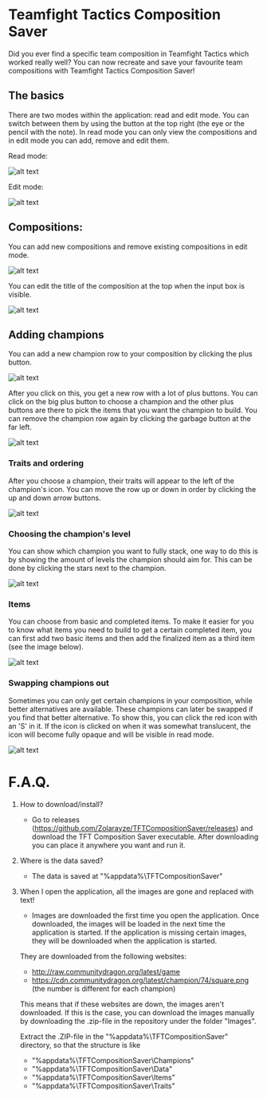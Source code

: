 # Teamfight Tactics Composition Saver
Did you ever find a specific team composition in Teamfight Tactics which worked really well? You can now recreate and save your favourite team compositions with Teamfight Tactics Composition Saver!

## The basics
There are two modes within the application: read and edit mode.
You can switch between them by using the button at the top right (the eye or the pencil with the note).
In read mode you can only view the compositions and in edit mode you can add, remove and edit them.

Read mode:

![alt text](https://puu.sh/DQey0.png "Read mode")

Edit mode:

![alt text](https://puu.sh/DQeyS.png "Edit mode")


## Compositions:
You can add new compositions and remove existing compositions in edit mode.

![alt text](https://puu.sh/DQetw.png "Compositions")

You can edit the title of the composition at the top when the input box is visible.

![alt text](https://puu.sh/DQex8.png "Edit composition title")

## Adding champions
You can add a new champion row to your composition by clicking the plus button.

![alt text](https://puu.sh/DQeF7.png "Add champion")

After you click on this, you get a new row with a lot of plus buttons. You can click on the big plus button to choose a champion and the other plus buttons are there to pick the items that you want the champion to build. You can remove the champion row again by clicking the garbage button at the far left. 

![alt text](https://puu.sh/DQeH5.png "Plus buttons")

### Traits and ordering
After you choose a champion, their traits will appear to the left of the champion's icon. 
You can move the row up or down in order by clicking the up and down arrow buttons.

![alt text](https://puu.sh/DQeLa.png "Ordering rows")

### Choosing the champion's level
You can show which champion you want to fully stack, one way to do this is by showing the amount of levels the champion should aim for. This can be done by clicking the stars next to the champion.

![alt text](https://puu.sh/DQeDn.png "Champion level")

### Items
You can choose from basic and completed items. To make it easier for you to know what items you need to build to get a certain completed item, you can first add two basic items and then add the finalized item as a third item (see the image below).

![alt text](https://puu.sh/DQepM.png "Layout of items added")

### Swapping champions out
Sometimes you can only get certain champions in your composition, while better alternatives are available. These champions can later be swapped if you find that better alternative. To show this, you can click the red icon with an 'S' in it. If the icon is clicked on when it was somewhat translucent, the icon will become fully opaque and will be visible in read mode.

![alt text](https://puu.sh/DQeTG.png "Layout of items added")

# F.A.Q.
1. How to download/install?
   - Go to releases (https://github.com/Zolarayze/TFTCompositionSaver/releases) and download the TFT Composition Saver executable. After    downloading you can place it anywhere you want and run it.

2. Where is the data saved?
   - The data is saved at "%appdata%\TFTCompositionSaver"

3. When I open the application, all the images are gone and replaced with text!
   - Images are downloaded the first time you open the application. Once downloaded, the images will be loaded in the next time the        application is started. If the application is missing certain images, they will be downloaded when the application is started.

   They are downloaded from the following websites:
     - http://raw.communitydragon.org/latest/game
     - https://cdn.communitydragon.org/latest/champion/74/square.png (the number is different for each champion)

   This means that if these websites are down, the images aren't downloaded.
   If this is the case, you can download the images manually by downloading the .zip-file in the repository under the folder "Images".

   Extract the .ZIP-file in the "%appdata%\TFTCompositionSaver" directory, so that the structure is like
     * "%appdata%\TFTCompositionSaver\Champions"
     * "%appdata%\TFTCompositionSaver\Data"
     * "%appdata%\TFTCompositionSaver\Items"
     * "%appdata%\TFTCompositionSaver\Traits"



